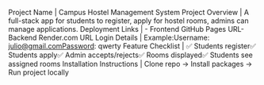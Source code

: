 Project Name | Campus Hostel Management System
Project Overview | A full-stack app for students to register, apply for hostel rooms, admins can manage applications.
Deployment Links | - Frontend GitHub Pages URL- Backend Render.com URL
Login Details | Example:Username: julio@gmail.comPassword: qwerty
Feature Checklist | ✅ Students register✅ Students apply✅ Admin accepts/rejects✅ Rooms displayed✅ Students see assigned rooms
Installation Instructions | Clone repo → Install packages → Run project locally